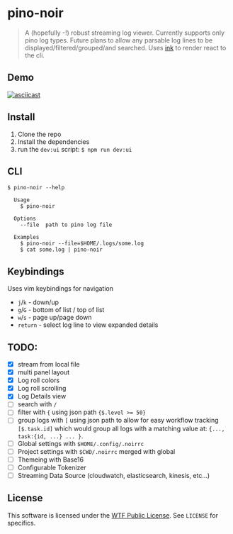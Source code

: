 # pino-noir

> A (hopefully -!) robust streaming log viewer. Currently supports only pino log types. Future plans to allow any parsable log lines to be displayed/filtered/grouped/and searched.
> Uses [ink](https://term.ink) to render react to the cli.

## Demo

[![asciicast](https://asciinema.org/a/Zp4Nj5SD52HFmDWTiTNOPiGmY.svg)](https://asciinema.org/a/Zp4Nj5SD52HFmDWTiTNOPiGmY)

## Install

1. Clone the repo
2. Install the dependencies
3. run the `dev:ui` script: `$ npm run dev:ui`

## CLI

```
$ pino-noir --help

  Usage
    $ pino-noir

  Options
    --file  path to pino log file

  Examples
    $ pino-noir --file=$HOME/.logs/some.log
    $ cat some.log | pino-noir
```

## Keybindings

Uses vim keybindings for navigation

- `j`/`k` - down/up
- `g`/`G` - bottom of list / top of list
- `w`/`s` - page up/page down
- `return` - select log line to view expanded details

## TODO:

- [x] stream from local file
- [x] multi panel layout
- [x] Log roll colors
- [x] Log roll scrolling
- [x] Log Details view
- [ ] search with `/`
- [ ] filter with `{` using json path `{$.level >= 50}`
- [ ] group logs with `[` using json path to allow for easy workflow tracking `[$.task.id]` which would group all logs with a matching value at: `{..., task:{id, ...} ... }`.
- [ ] Global settings with `$HOME/.config/.noirrc`
- [ ] Project settings with `$CWD/.noirrc` merged with global
- [ ] Themeing with Base16
- [ ] Configurable Tokenizer
- [ ] Streaming Data Source (cloudwatch, elasticsearch, kinesis, etc...)

## License

This software is licensed under the [WTF Public License](http://www.wtfpl.net/faq/). See `LICENSE` for specifics.
